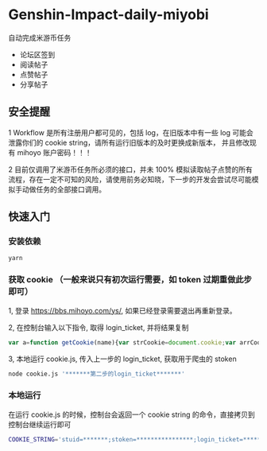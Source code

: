# Genshin-Impact-daily-miyobi

自动完成米游币任务
- 论坛区签到
- 阅读帖子
- 点赞帖子
- 分享帖子

## 安全提醒  
1 Workflow 是所有注册用户都可见的，包括 log，在旧版本中有一些 log 可能会泄露你们的 cookie string，请所有运行旧版本的及时更换成新版本，
并且修改现有 mihoyo 账户密码！！！

2 目前仅调用了米游币任务所必须的接口，并未 100% 模拟读取帖子点赞的所有流程，存在一定不可知的风险，请使用前务必知晓，下一步的开发会尝试尽可能模拟手动做任务的全部接口调用。

## 快速入门

### 安装依赖
```
yarn
```

### 获取 cookie （一般来说只有初次运行需要，如 token 过期重做此步即可）
1, 登录 https://bbs.mihoyo.com/ys/, 如果已经登录需要退出再重新登录。

2, 在控制台输入以下指令, 取得 login_ticket, 并将结果复制
```javascript
var a=function getCookie(name){var strCookie=document.cookie;var arrCookie=strCookie.split("; ");for(var i=0;i<arrCookie.length;i++){var arr=arrCookie[i].split("=");if(arr[0]==name)return arr[1]}return""};console.log(a("login_ticket"));
```

3, 本地运行 cookie.js, 传入上一步的 login_ticket, 获取用于爬虫的 stoken
```bash
node cookie.js '*******第二步的login_ticket*******'
```

### 本地运行
在运行 cookie.js 的时候，控制台会返回一个 cookie string 的命令，直接拷贝到控制台继续运行即可
```bash
COOKIE_STRING='stuid=*******;stoken=****************;login_ticket=********************;' node index.js
```
